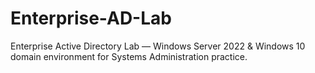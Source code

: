 # Enterprise-AD-Lab
Enterprise Active Directory Lab — Windows Server 2022 &amp; Windows 10 domain environment for Systems Administration practice.
